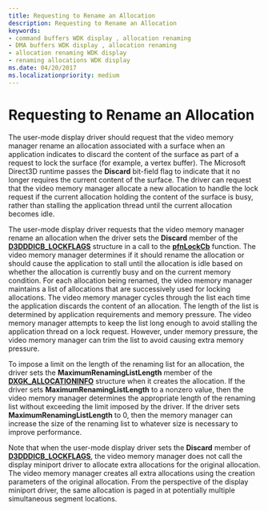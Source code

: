 ```yaml
---
title: Requesting to Rename an Allocation
description: Requesting to Rename an Allocation
keywords:
- command buffers WDK display , allocation renaming
- DMA buffers WDK display , allocation renaming
- allocation renaming WDK display
- renaming allocations WDK display
ms.date: 04/20/2017
ms.localizationpriority: medium
---
```


# Requesting to Rename an Allocation


The user-mode display driver should request that the video memory manager rename an allocation associated with a surface when an application indicates to discard the content of the surface as part of a request to lock the surface (for example, a vertex buffer). The Microsoft Direct3D runtime passes the **Discard** bit-field flag to indicate that it no longer requires the current content of the surface. The driver can request that the video memory manager allocate a new allocation to handle the lock request if the current allocation holding the content of the surface is busy, rather than stalling the application thread until the current allocation becomes idle.

The user-mode display driver requests that the video memory manager rename an allocation when the driver sets the **Discard** member of the [**D3DDDICB\_LOCKFLAGS**](/windows-hardware/drivers/ddi/d3dukmdt/ns-d3dukmdt-_d3dddicb_lockflags) structure in a call to the [**pfnLockCb**](/windows-hardware/drivers/ddi/d3dumddi/nc-d3dumddi-pfnd3dddi_lockcb) function. The video memory manager determines if it should rename the allocation or should cause the application to stall until the allocation is idle based on whether the allocation is currently busy and on the current memory condition. For each allocation being renamed, the video memory manager maintains a list of allocations that are successively used for locking allocations. The video memory manager cycles through the list each time the application discards the content of an allocation. The length of the list is determined by application requirements and memory pressure. The video memory manager attempts to keep the list long enough to avoid stalling the application thread on a lock request. However, under memory pressure, the video memory manager can trim the list to avoid causing extra memory pressure.

To impose a limit on the length of the renaming list for an allocation, the driver sets the **MaximumRenamingListLength** member of the [**DXGK\_ALLOCATIONINFO**](/windows-hardware/drivers/ddi/d3dkmddi/ns-d3dkmddi-_dxgk_allocationinfo) structure when it creates the allocation. If the driver sets **MaximumRenamingListLength** to a nonzero value, then the video memory manager determines the appropriate length of the renaming list without exceeding the limit imposed by the driver. If the driver sets **MaximumRenamingListLength** to 0, then the memory manager can increase the size of the renaming list to whatever size is necessary to improve performance.

Note that when the user-mode display driver sets the **Discard** member of [**D3DDDICB\_LOCKFLAGS**](/windows-hardware/drivers/ddi/d3dukmdt/ns-d3dukmdt-_d3dddicb_lockflags), the video memory manager does not call the display miniport driver to allocate extra allocations for the original allocation. The video memory manager creates all extra allocations using the creation parameters of the original allocation. From the perspective of the display miniport driver, the same allocation is paged in at potentially multiple simultaneous segment locations.

 

